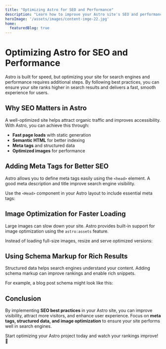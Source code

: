 ```yaml
---
title: "Optimizing Astro for SEO and Performance"
description: "Learn how to improve your Astro site's SEO and performance with best practices."
heroImage: '/assets/images/content-imge-22.jpg'
home:
  featuredBlog: true
---
```


# Optimizing Astro for SEO and Performance  

Astro is built for speed, but optimizing your site for search engines and performance requires additional steps. By following best practices, you can ensure your site ranks higher in search results and delivers a fast, smooth experience for users.  

## Why SEO Matters in Astro  

A well-optimized site helps attract organic traffic and improves accessibility. With Astro, you can achieve this through:  

- **Fast page loads** with static generation  
- **Semantic HTML** for better indexing  
- **Meta tags** and structured data  
- **Optimized images** for performance  

## Adding Meta Tags for Better SEO  

Astro allows you to define meta tags easily using the `<head>` element. A good meta description and title improve search engine visibility.  

Use the `<Head>` component in your Astro layout to include essential meta tags:  

<head>  
  <title>Optimizing Astro for SEO</title>  
  <meta name="description" content="Learn how to improve your Astro site's SEO and performance." />  
</head>  

## Image Optimization for Faster Loading  

Large images can slow down your site. Astro provides built-in support for image optimization using the `astro:assets` feature.  

Instead of loading full-size images, resize and serve optimized versions:  


## Using Schema Markup for Rich Results  

Structured data helps search engines understand your content. Adding schema markup can improve rankings and enable rich snippets.  

For example, a blog post schema might look like this:  

<script type="application/ld+json">  
{  
  "@context": "https://schema.org",  
  "@type": "BlogPosting",  
  "headline": "Optimizing Astro for SEO and Performance",  
  "author": {  
    "@type": "Person",  
    "name": "John Doe"  
  },  
  "datePublished": "2024-02-21"  
}  
</script>  

## Conclusion  

By implementing **SEO best practices** in your Astro site, you can improve visibility, attract more visitors, and enhance user experience. Focus on **meta tags, structured data, and image optimization** to ensure your site performs well in search engines.  

Start optimizing your Astro project today and watch your rankings improve! 🚀  
